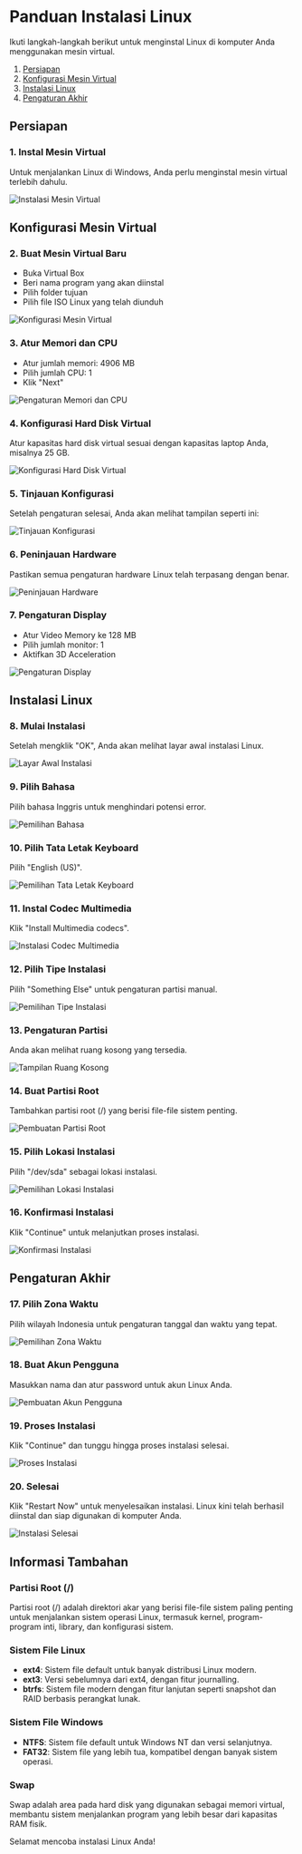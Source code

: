 # Panduan Instalasi Linux

Ikuti langkah-langkah berikut untuk menginstal Linux di komputer Anda menggunakan mesin virtual.
1. [Persiapan](#persiapan)
2. [Konfigurasi Mesin Virtual](#konfigurasi-mesin-virtual)
3. [Instalasi Linux](#instalasi-linux)
4. [Pengaturan Akhir](#pengaturan-akhir)

## Persiapan

### 1. Instal Mesin Virtual
Untuk menjalankan Linux di Windows, Anda perlu menginstal mesin virtual terlebih dahulu.

![Instalasi Mesin Virtual](https://github.com/Kiatech26/Adzkia-Zulfa-Amara_09011282328039_SK3C_Tugas-01-Tugas-02-praktikum-sistem-operasi/blob/main/Gambar1.png)

## Konfigurasi Mesin Virtual

### 2. Buat Mesin Virtual Baru
- Buka Virtual Box
- Beri nama program yang akan diinstal
- Pilih folder tujuan
- Pilih file ISO Linux yang telah diunduh

![Konfigurasi Mesin Virtual](https://github.com/Kiatech26/Adzkia-Zulfa-Amara_09011282328039_SK3C_Tugas-01-Tugas-02-praktikum-sistem-operasi/blob/main/Gambar2.png)

### 3. Atur Memori dan CPU
- Atur jumlah memori: 4906 MB
- Pilih jumlah CPU: 1
- Klik "Next"

![Pengaturan Memori dan CPU](https://github.com/Kiatech26/Adzkia-Zulfa-Amara_09011282328039_SK3C_Tugas-01-Tugas-02-praktikum-sistem-operasi/blob/main/Gambar3.png)

### 4. Konfigurasi Hard Disk Virtual
Atur kapasitas hard disk virtual sesuai dengan kapasitas laptop Anda, misalnya 25 GB.

![Konfigurasi Hard Disk Virtual](https://github.com/Kiatech26/Adzkia-Zulfa-Amara_09011282328039_SK3C_Tugas-01-Tugas-02-praktikum-sistem-operasi/blob/main/Gambar4.png)

### 5. Tinjauan Konfigurasi
Setelah pengaturan selesai, Anda akan melihat tampilan seperti ini:

![Tinjauan Konfigurasi](https://github.com/Kiatech26/Adzkia-Zulfa-Amara_09011282328039_SK3C_Tugas-01-Tugas-02-praktikum-sistem-operasi/blob/main/Gambar5.png)

### 6. Peninjauan Hardware
Pastikan semua pengaturan hardware Linux telah terpasang dengan benar.

![Peninjauan Hardware](https://github.com/Kiatech26/Adzkia-Zulfa-Amara_09011282328039_SK3C_Tugas-01-Tugas-02-praktikum-sistem-operasi/blob/main/Gambar6.png)

### 7. Pengaturan Display
- Atur Video Memory ke 128 MB
- Pilih jumlah monitor: 1
- Aktifkan 3D Acceleration

![Pengaturan Display](https://github.com/Kiatech26/Adzkia-Zulfa-Amara_09011282328039_SK3C_Tugas-01-Tugas-02-praktikum-sistem-operasi/blob/main/Gambar7.png)

## Instalasi Linux

### 8. Mulai Instalasi
Setelah mengklik "OK", Anda akan melihat layar awal instalasi Linux.

![Layar Awal Instalasi](https://github.com/Kiatech26/Adzkia-Zulfa-Amara_09011282328039_SK3C_Tugas-01-Tugas-02-praktikum-sistem-operasi/blob/main/Gambar8.png)

### 9. Pilih Bahasa
Pilih bahasa Inggris untuk menghindari potensi error.

![Pemilihan Bahasa](https://github.com/Kiatech26/Adzkia-Zulfa-Amara_09011282328039_SK3C_Tugas-01-Tugas-02-praktikum-sistem-operasi/blob/main/Gambar9.png)

### 10. Pilih Tata Letak Keyboard
Pilih "English (US)".

![Pemilihan Tata Letak Keyboard](https://github.com/Kiatech26/Adzkia-Zulfa-Amara_09011282328039_SK3C_Tugas-01-Tugas-02-praktikum-sistem-operasi/blob/main/Gambar10.png)

### 11. Instal Codec Multimedia
Klik "Install Multimedia codecs".

![Instalasi Codec Multimedia](https://github.com/Kiatech26/Adzkia-Zulfa-Amara_09011282328039_SK3C_Tugas-01-Tugas-02-praktikum-sistem-operasi/blob/main/Gambar11.png)

### 12. Pilih Tipe Instalasi
Pilih "Something Else" untuk pengaturan partisi manual.

![Pemilihan Tipe Instalasi](https://github.com/Kiatech26/Adzkia-Zulfa-Amara_09011282328039_SK3C_Tugas-01-Tugas-02-praktikum-sistem-operasi/blob/main/Gambar12.png)

### 13. Pengaturan Partisi
Anda akan melihat ruang kosong yang tersedia.

![Tampilan Ruang Kosong](https://github.com/Kiatech26/Adzkia-Zulfa-Amara_09011282328039_SK3C_Tugas-01-Tugas-02-praktikum-sistem-operasi/blob/main/Gambar13.png)

### 14. Buat Partisi Root
Tambahkan partisi root (/) yang berisi file-file sistem penting.

![Pembuatan Partisi Root](https://github.com/Kiatech26/Adzkia-Zulfa-Amara_09011282328039_SK3C_Tugas-01-Tugas-02-praktikum-sistem-operasi/blob/main/Gambar14.png)

### 15. Pilih Lokasi Instalasi
Pilih "/dev/sda" sebagai lokasi instalasi.

![Pemilihan Lokasi Instalasi](https://github.com/Kiatech26/Adzkia-Zulfa-Amara_09011282328039_SK3C_Tugas-01-Tugas-02-praktikum-sistem-operasi/blob/main/Gambar15.png)

### 16. Konfirmasi Instalasi
Klik "Continue" untuk melanjutkan proses instalasi.

![Konfirmasi Instalasi](https://github.com/Kiatech26/Adzkia-Zulfa-Amara_09011282328039_SK3C_Tugas-01-Tugas-02-praktikum-sistem-operasi/blob/main/Gambar16.png)

## Pengaturan Akhir

### 17. Pilih Zona Waktu
Pilih wilayah Indonesia untuk pengaturan tanggal dan waktu yang tepat.

![Pemilihan Zona Waktu](https://github.com/Kiatech26/Adzkia-Zulfa-Amara_09011282328039_SK3C_Tugas-01-Tugas-02-praktikum-sistem-operasi/blob/main/Gambar17.png)

### 18. Buat Akun Pengguna
Masukkan nama dan atur password untuk akun Linux Anda.

![Pembuatan Akun Pengguna](https://github.com/Kiatech26/Adzkia-Zulfa-Amara_09011282328039_SK3C_Tugas-01-Tugas-02-praktikum-sistem-operasi/blob/main/Gambar18.png)

### 19. Proses Instalasi
Klik "Continue" dan tunggu hingga proses instalasi selesai.

![Proses Instalasi](https://github.com/Kiatech26/Adzkia-Zulfa-Amara_09011282328039_SK3C_Tugas-01-Tugas-02-praktikum-sistem-operasi/blob/main/Gambar19.png)

### 20. Selesai
Klik "Restart Now" untuk menyelesaikan instalasi. Linux kini telah berhasil diinstal dan siap digunakan di komputer Anda.

![Instalasi Selesai](https://github.com/Kiatech26/Adzkia-Zulfa-Amara_09011282328039_SK3C_Tugas-01-Tugas-02-praktikum-sistem-operasi/blob/main/Gambar20.png)

## Informasi Tambahan

### Partisi Root (/)
Partisi root (/) adalah direktori akar yang berisi file-file sistem paling penting untuk menjalankan sistem operasi Linux, termasuk kernel, program-program inti, library, dan konfigurasi sistem.

### Sistem File Linux
- **ext4**: Sistem file default untuk banyak distribusi Linux modern.
- **ext3**: Versi sebelumnya dari ext4, dengan fitur journalling.
- **btrfs**: Sistem file modern dengan fitur lanjutan seperti snapshot dan RAID berbasis perangkat lunak.

### Sistem File Windows
- **NTFS**: Sistem file default untuk Windows NT dan versi selanjutnya.
- **FAT32**: Sistem file yang lebih tua, kompatibel dengan banyak sistem operasi.

### Swap
Swap adalah area pada hard disk yang digunakan sebagai memori virtual, membantu sistem menjalankan program yang lebih besar dari kapasitas RAM fisik.

Selamat mencoba instalasi Linux Anda!
